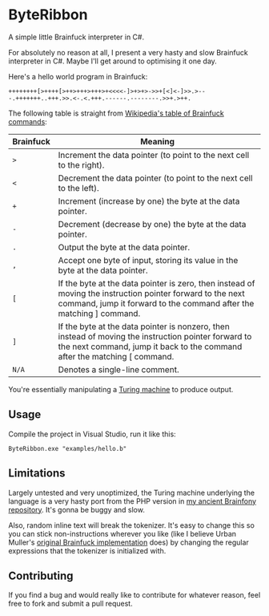 # ByteRibbon
A simple little Brainfuck interpreter in C#.

For absolutely no reason at all, I present a very hasty and slow Brainfuck interpreter in C#. Maybe I'll get around to optimising it one day.

Here's a hello world program in Brainfuck:

```
++++++++[>++++[>++>+++>+++>+<<<<-]>+>+>->>+[<]<-]>>.>---.+++++++..+++.>>.<-.<.+++.------.--------.>>+.>++.
```

The following table is straight from [Wikipedia's table of Brainfuck commands](https://en.wikipedia.org/wiki/Brainfuck#Commands):

|  Brainfuck  | Meaning                                                                                                                                                                           |
|-------------|-----------------------------------------------------------------------------------------------------------------------------------------------------------------------------------|
| `>`         | Increment the data pointer (to point to the next cell to the right).                                                                                                              |
| `<`         | Decrement the data pointer (to point to the next cell to the left).                                                                                                               |
| `+`         | Increment (increase by one) the byte at the data pointer.                                                                                                                         |
| `-`         | Decrement (decrease by one) the byte at the data pointer.                                                                                                                         |
| `.`         | Output the byte at the data pointer.                                                                                                                                              |
| `,`         | Accept one byte of input, storing its value in the byte at the data pointer.                                                                                                      |
| `[`         | If the byte at the data pointer is zero, then instead of moving the instruction pointer forward to the next command, jump it forward to the command after the matching ] command. |
| `]`         | If the byte at the data pointer is nonzero, then instead of moving the instruction pointer forward to the next command, jump it back to the command after the matching [ command. |
| `N/A`       | Denotes a single-line comment.                                                                                                                                                    |

You're essentially manipulating a [Turing machine](https://en.wikipedia.org/wiki/Turing_machine) to produce output.

## Usage
Compile the project in Visual Studio, run it like this:

```
ByteRibbon.exe "examples/hello.b"
```

## Limitations
Largely untested and very unoptimized, the Turing machine underlying the language is a very hasty port from the PHP version in [my ancient Brainfony repository](https://github.com/lambdacasserole/brainfony). It's gonna be buggy and slow.

Also, random inline text will break the tokenizer. It's easy to change this so you can stick non-instructions wherever you like (like I believe Urban Muller's [original Brainfuck implementation](https://gist.github.com/rdebath/0ca09ec0fdcf3f82478f) does) by changing the regular expressions that the tokenizer is initialized with.

## Contributing
If you find a bug and would really like to contribute for whatever reason, feel free to fork and submit a pull request.
